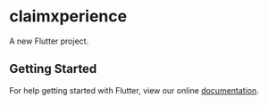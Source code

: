 # claimxperience

A new Flutter project.

## Getting Started

For help getting started with Flutter, view our online
[documentation](https://flutter.io/).
